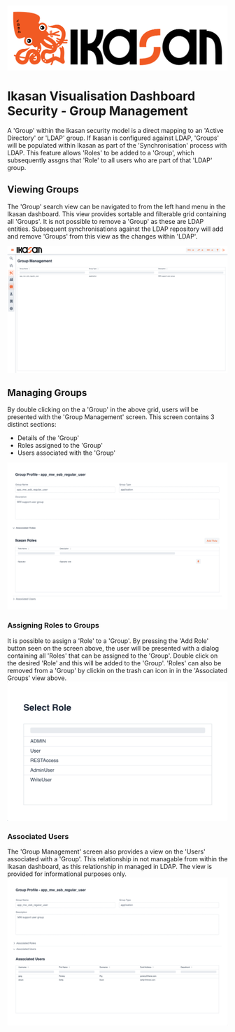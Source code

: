 ![IKASAN](../../developer/docs/quickstart-images/Ikasan-title-transparent.png)

# Ikasan Visualisation Dashboard Security - Group Management
A 'Group' within the Ikasan security model is a direct mapping to an 'Active Directory' or 'LDAP' group. If Ikasan is configured against LDAP, 'Groups' will be populated within Ikasan as part of the 'Synchronisation' process with LDAP. This feature allows 'Roles' to be added to a 'Group', which subsequently assgns that 'Role' to all users who are part of that 'LDAP' group.

## Viewing Groups
The 'Group' search view can be navigated to from the left hand menu in the Ikasan dashboard. This view provides sortable and filterable grid containing all 'Groups'. It is not possible to remove a 'Group' as these are LDAP entities. Subsequent synchronisations against the LDAP repository will add and remove 'Groups' from this view as the changes within 'LDAP'. 

![Group Management](../../developer/docs/quickstart-images/group-management-screen.png)

## Managing Groups
By double clicking on the a 'Group' in the above grid, users will be presented with the 'Group Management' screen. This screen contains 3 distinct sections:
- Details of the 'Group'
- Roles assigned to the 'Group'
- Users associated with the 'Group'

![Group Management Role](../../developer/docs/quickstart-images/group-management-role.png)

### Assigning Roles to Groups
It is possible to assign a 'Role' to a 'Group'. By pressing the 'Add Role' button seen on the screen above, the user will be presented with a dialog containing all 'Roles' that can be assigned to the 'Group'. Double click on the desired 'Role' and this will be added to the 'Group'. 'Roles' can also be removed from a 'Group' by clickin on the trash can icon in in the 'Associated Groups' view above.
![Group Management Select Role](../../developer/docs/quickstart-images/group-management-select-role.png)

### Associated Users
The 'Group Management' screen also provides a view on the 'Users' associated with a 'Group'. This relationship in not managable from within the Ikasan dashboard, as this relationship in managed in LDAP. The view is provided for informational purposes only.
![Group Management Associated Users](../../developer/docs/quickstart-images/group-management-associated-users.png)


